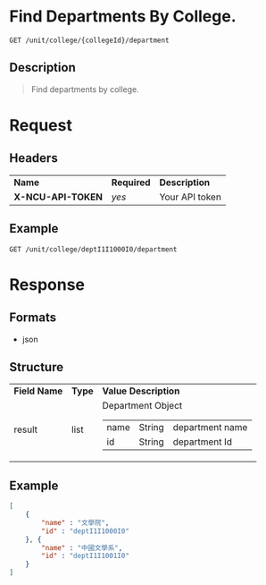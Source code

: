 # Find Departments By College.

```
GET /unit/college/{collegeId}/department
```

## Description
> Find departments by college.

# Request
## Headers
<table>
  <tr>
    <td><b>Name</b></td>
    <td><b>Required</b></td>
    <td><b>Description</b></td>
  </tr>
  <tr>
    <td><b>X-NCU-API-TOKEN</b></td>
    <td><i>yes</i></td>
    <td>Your API token</td>
  </tr>
</table>

## Example
```
GET /unit/college/deptI1I1000I0/department
```

# Response

## Formats
- json

## Structure
<table>
    <tr>
		<td><b>Field Name</b></td>
		<td><b>Type</b></td>
		<td><b>Value Description</b></td>
	</tr>
    <tr>
        <td>result</td>
        <td>list</td>
        <td>
			Department Object
            <table>
                <tr>
                    <td>name</td>
                    <td>String</td>
                    <td>department name</td>
                </tr>
                <tr>
                    <td>id</td>
                    <td>String</td>
                    <td>department Id</td>
                </tr>
            </table>
        </td>
    </tr>
</table>

## Example
```json
[
	{
		"name" : "文學院",
		"id" : "deptI1I1000I0"
	}, {
		"name" : "中國文學系",
		"id" : "deptI1I1001I0"
	}
]
```